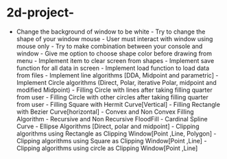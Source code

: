 # 2d-project-

- Change the background of window to be white - Try to change the shape of your window mouse - User must interact with window using mouse only - Try to make combination between your console and window - Give me option to choose shape color before drawing from menu - Implement item to clear screen from shapes - Implement save function for all data in screen - Implement load function to load data from files - Implement line algorithms [DDA, Midpoint and parametric] - Implement Circle algorithms (Direct, Polar, iterative Polar, midpoint and modified Midpoint) - Filling Circle with lines after taking filling quarter from user - Filling Circle with other circles after taking filling quarter from user - Filling Square with Hermit Curve[Vertical] - Filling Rectangle with Bezier Curve[horizontal] - Convex and Non Convex Filling Algorithm - Recursive and Non Recursive FloodFill - Cardinal Spline Curve - Ellipse Algorithms [Direct, polar and midpoint] - Clipping algorithms using Rectangle as Clipping Window[Point ,Line, Polygon] - Clipping algorithms using Square as Clipping Window[Point ,Line] - Clipping algorithms using circle as Clipping Window[Point ,Line]
